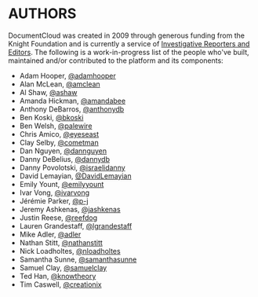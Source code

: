 # AUTHORS

DocumentCloud was created in 2009 through generous funding from the Knight Foundation and is currently a service of [Investigative Reporters and Editors](http://www.ire.org). The following is a work-in-progress list of the people who've built, maintained and/or contributed to the platform and its components:

* Adam Hooper, [@adamhooper](https://github.com/adamhooper)
* Alan McLean, [@amclean](https://github.com/amclean)
* Al Shaw, [@ashaw](https://github.com/ashaw)
* Amanda Hickman, [@amandabee](https://github.com/amandabee)
* Anthony DeBarros, [@anthonydb](https://github.com/anthonydb)
* Ben Koski, [@bkoski](https://github.com/bkoski)
* Ben Welsh, [@palewire](https://github.com/palewire)
* Chris Amico, [@eyeseast](https://github.com/eyeseast)
* Clay Selby, [@cometman](https://github.com/cometman)
* Dan Nguyen, [@dannguyen](https://github.com/dannguyen)
* Danny DeBelius, [@dannydb](https://github.com/dannydb)
* Danny Povolotski, [@israelidanny](https://github.com/israelidanny)
* David Lemayian, [@DavidLemayian](https://github.com/DavidLemayian)
* Emily Yount, [@emilyyount](https://github.com/emilyyount)
* Ivar Vong, [@ivarvong](https://github.com/ivarvong)
* Jérémie Parker, [@p-j](https://github.com/p-j)
* Jeremy Ashkenas, [@jashkenas](https://github.com/jashkenas)
* Justin Reese, [@reefdog](https://github.com/reefdog)
* Lauren Grandestaff, [@lgrandestaff](https://github.com/lgrandestaff)
* Mike Adler, [@adler](https://github.com/adler)
* Nathan Stitt, [@nathanstitt](https://github.com/nathanstitt)
* Nick Loadholtes, [@nloadholtes](https://github.com/nloadholtes)
* Samantha Sunne, [@samanthasunne](https://github.com/samanthasunne)
* Samuel Clay, [@samuelclay](https://github.com/samuelclay)
* Ted Han, [@knowtheory](https://github.com/knowtheory)
* Tim Caswell, [@creationix](https://github.com/creationix)
